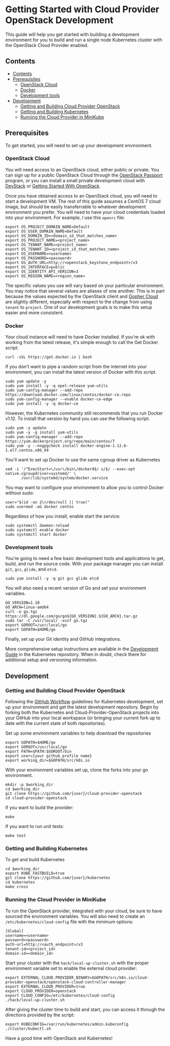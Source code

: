 # Getting Started with Cloud Provider OpenStack Development

This guide will help you get started with building a development environment for you 
to build and run a single node Kubernetes cluster with the OpenStack Cloud Provider
enabled.

## Contents

* [Contents](#contents)
 * [Prerequisites](#prerequisites)
   + [OpenStack Cloud](#openstack-cloud)
   + [Docker](#docker)
   + [Development tools](#development-tools)
 * [Development](#development)
   + [Getting and Building Cloud Provider OpenStack](#getting-and-building-cloud-provider-openstack)
   + [Getting and Building Kubernetes](#getting-and-building-kubernetes)
   + [Running the Cloud Provider in MiniKube](#running-the-cloud-provider-in-minikube)

## Prerequisites

To get started, you will need to set up your development environment.

### OpenStack Cloud
You will need access to an OpenStack cloud, either public or private. You can sign up
for a public OpenStack Cloud through the [OpenStack Passport](https://www.openstack.org/passport)
program, or you can install a small private development cloud with
[DevStack](https://docs.openstack.org/devstack/latest/) or
[Getting Started With OpenStack](https://github.com/hogepodge/getting-started-with-openstack).

Once you have obtained access to an OpenStack cloud, you will need to start a development
VM. The rest of this guide assumes a CentOS 7 cloud image, but should be easily transferrable
to whatever development environment you prefer. You will need to have your cloud credentials
loaded into your environment. For example, I use this `openrc` file:

```
export OS_PROJECT_DOMAIN_NAME=Default
export OS_USER_DOMAIN_NAME=Default
export OS_DOMAIN_ID=<domain_id_that_matches_name>
export OS_PROJECT_NAME=<project_name>
export OS_TENANT_NAME=<project_name>
export OS_TENANT_ID=<project_id_that_matches_name>
export OS_USERNAME=<username>
export OS_PASSWORD=<password>
export OS_AUTH_URL=http://<openstack_keystone_endpoint>/v3
export OS_INTERFACE=public
export OS_IDENTITY_API_VERSION=3
export OS_REGION_NAME=<region_name>
```

The specific values you use will vary based on your particular environment. You may
notice that several values are aliases of one another. This is in part because the
values expected by the OpenStack client and
[Gopher Cloud](https://github.com/gophercloud/gophercloud) are slightly different,
especially with respect to the change from using `tenant` to `project`. One of our
development goals is to make this setup easier and more consistent.

### Docker

Your cloud instance will need to have Docker installed. If you're ok with working from the latest
release, it's simple enough to call the Get Docker script:

```
curl -sSL https://get.docker.io | bash
```

If you don't want to pipe a random script from the internet into your environment, you can
install the latest version of Docker with this script.

```
sudo yum update -y
sudo yum install -y -q epel-release yum-utils
sudo yum-config-manager --add-repo https://download.docker.com/linux/centos/docker-ce.repo
sudo yum-config-manager --enable docker-ce-edge
sudo yum install -y -q docker-ce
```

However, the Kubernetes community still recommends that you run Docker v1.12. To install that version
by hand you can use the following script.

```
sudo yum -y update
sudo yum -y -q install yum-utils
sudo yum-config-manager --add-repo https://yum.dockerproject.org/repo/main/centos/7
sudo yum -y --nogpgcheck install docker-engine-1.12.6-1.el7.centos.x86_64
```

You'll want to set up Docker to use the same cgroup driver as Kubernetes

```
sed -i '/^ExecStart=\/usr\/bin\/dockerd$/ s/$/ --exec-opt native.cgroupdriver=systemd/' \
       /usr/lib/systemd/system/docker.service
```

You may want to configure your environment to allow you to control Docker without sudo:

```
user="$(id -un 2\>/dev/null || true)"
sudo usermod -aG docker centos
```

Regardless of how you install, enable start the service:

```
sudo systemctl daemon-reload
sudo systemctl enable docker
sudo systemctl start docker
```

### Development tools

You're going to need a few basic development tools and applications to get, build, and run
the source code. With your package manager you can install `git`, `gcc`, `glide`, and `etcd`.

```
sudo yum install -y -q git gcc glide etcd
```

You will also need a recent version of Go and set your environment variables.

```
GO_VERSION=1.10
GO_ARCH=linux-amd64
curl -o go.tgz https://dl.google.com/go/go${GO_VERSION}.${GO_ARCH}.tar.gz
sudo tar -C /usr/local/ -xvzf go.tgz
export GOROOT=/usr/local/go
export GOPATH=$HOME/go
```

Finally, set up your Git identity and GitHub integrations.

More comprehensive setup instructions are available in the 
[Development Guide](https://github.com/kubernetes/community/blob/master/contributors/devel/development.md#building-kubernetes-on-a-local-osshell-environment)
in the Kubernetes repository. When in doubt, check there for additional setup
and versioning information.

## Development

### Getting and Building Cloud Provider OpenStack

Following the [GitHub Workflow](https://github.com/kubernetes/community/blob/master/contributors/guide/github-workflow.md)
guidelines for Kubernetes development, set up your environment and get the latest development repository. Begin
by forking both the Kubernetes and Cloud-Provider-OpenStack projects into your GitHub into your local
workspace (or bringing your current fork up to date with the current state of both repositories).

Set up some environment variables to help download the repositories

```
export GOPATH=$HOME/go
export GOROOT=/usr/local/go
export PATH=$PATH:$GOROOT/bin
export user={your github profile name}
export working_dir=$GOPATH/src/k8s.io
```

With your environment variables set up, clone the forks into your go environment.

```
mkdir -p $working_dir
cd $working_dir
git clone https://github.com/{user}/cloud-provider-openstack
cd cloud-provider-openstack
```

If you want to build the provider:

```
make
```

If you want to run unit tests:

```
make test
```

### Getting and Building Kubernetes

To get and build Kubernetes

```
cd $working_dir
export KUBE_FASTBUILD=true
git clone https://github.com/{user}/kubernetes
cd kubernetes
make cross
```

### Running the Cloud Provider in MiniKube

To run the OpenStack provider, integrated with your cloud, be sure to have sourced the
environment variables. You will also need to create an `/etc/kubernetes/cloud-config` file
with the minimum options:

```
[Global]
username=<username>
password=<password>
auth-url=http://<auth_endpoint>/v3
tenant-id=<project_id>
domain-id=<domain_id>
```

Start your cluster with the `hack/local-up-cluster.sh` with the proper environment variable set to
enable the external cloud provider:

```
export EXTERNAL_CLOUD_PROVIDER_BINARY=$GOPATH/src/k8s.io/cloud-provider-openstack/openstack-cloud-controller-manager
export EXTERNAL_CLOUD_PROVIDER=true
export CLOUD_PROVIDER=openstack
export CLOUD_CONFIG=/etc/kubernetes/cloud-config
./hack/local-up-cluster.sh
```

After giving the cluster time to build and start, you can access it through the directions
provided by the script:

```
export KUBECONFIG=/var/run/kubernetes/admin.kubeconfig
./cluster/kubectl.sh
```

Have a good time with OpenStack and Kubernetes!
